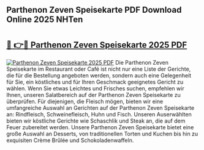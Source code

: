 ## Parthenon Zeven Speisekarte PDF Download Online 2025 NHTen

# <h2><a href="http://gc9at6.nevu.top/?p=Parthenon+Zeven+Speisekarte">🔗 👉🔴 Parthenon Zeven Speisekarte 2025 PDF</a></h2>

[![Parthenon Zeven Speisekarte 2025 PDF](https://i.imgur.com/dBaPXMq.png)](http://gc9at6.nevu.top/?p=Parthenon+Zeven+Speisekarte)
Die Parthenon Zeven Speisekarte im Restaurant oder Café ist nicht nur eine Liste der Gerichte, die für die Bestellung angeboten werden, sondern auch eine Gelegenheit für Sie, ein köstliches und für Ihren Geschmack geeignetes Gericht zu wählen. Wenn Sie etwas Leichtes und Frisches suchen, empfehlen wir Ihnen, unseren Salatbereich auf der Parthenon Zeven Speisekarte zu überprüfen. Für diejenigen, die Fleisch mögen, bieten wir eine umfangreiche Auswahl an Gerichten auf der Parthenon Zeven Speisekarte an: Rindfleisch, Schweinefleisch, Huhn und Fisch. Unseren Auserwählten bieten wir köstliche Gerichte wie Schaschlik und Steak an, die auf dem Feuer zubereitet werden. Unsere Parthenon Zeven Speisekarte bietet eine große Auswahl an Desserts, von traditionellen Torten und Kuchen bis hin zu exquisiten Crème Brûlée und Schokoladenwaffeln.
